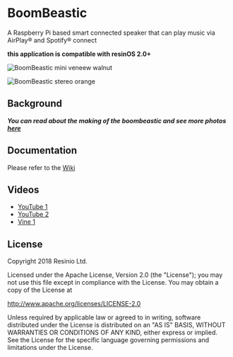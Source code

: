 # BoomBeastic

A Raspberry Pi based smart connected speaker that can play music via AirPlay&reg; and Spotify&reg; connect

**this application is compatible with resinOS 2.0+**

![BoomBeastic mini veneew walnut](https://pbs.twimg.com/media/C_rNlnlUQAAF6lY.jpg:small)

![BoomBeastic stereo orange](https://thingiverse-production-new.s3.amazonaws.com/renders/82/52/1c/87/d6/7d5fabcf053803fd43c398854c3bbfa0_preview_featured.jpg)

## Background
*__You can read about the making of the boombeastic and see more photos [here](https://resin.io/blog/the-making-of-boombeastic/)__*

## Documentation

Please refer to the [Wiki](https://github.com/resin-io-projects/boombeastic/wiki)

## Videos

* [YouTube 1](https://www.youtube.com/watch?v=EnLgmW8kyis)
* [YouTube 2](https://youtu.be/pKvJKaCDQW8)
* [Vine 1](https://vine.co/v/5g71nzHwXvr)


## License

Copyright 2018 Resinio Ltd.

Licensed under the Apache License, Version 2.0 (the "License"); you may not use this file except in compliance with the License. You may obtain a copy of the License at

<http://www.apache.org/licenses/LICENSE-2.0>

Unless required by applicable law or agreed to in writing, software distributed under the License is distributed on an "AS IS" BASIS, WITHOUT WARRANTIES OR CONDITIONS OF ANY KIND, either express or implied. See the License for the specific language governing permissions and limitations under the License.
